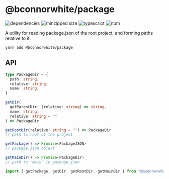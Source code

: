 # @bconnorwhite/package
![dependencies](https://img.shields.io/david/bconnorwhite/package)
![minzipped size](https://img.shields.io/bundlephobia/minzip/@bconnorwhite/package)
![typescript](https://img.shields.io/github/languages/top/bconnorwhite/package)
![npm](https://img.shields.io/npm/v/@bconnorwhite/package)

A utility for reading package.json of the root project, and forming paths relative to it.

```
yarn add @bconnorwhite/package
```

## API
```ts
type PackageDir = {
  path: string;
  relative: string;
  name: string;
}

getDir(
  getParentDir: (relative: string) => string,
  name: string,
  relative: string = ""
) => PackageDir

getRootDir(relative: string = "") => PackageDir
// path to root of the project

getPackage() => Promise<PackageJSON>
// package.json object

getMainDir() => Promise<PackageDir>
// path to 'main' in package.json
```
```js
import { getPackage, getDir, getRootDir, getMainDir } from "@bconnorwhite/package";
```
